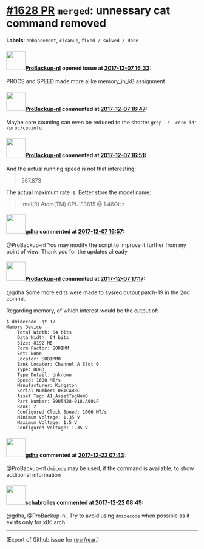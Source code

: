 [\#1628 PR](https://github.com/rear/rear/pull/1628) `merged`: unnessary cat command removed
===========================================================================================

**Labels**: `enhancement`, `cleanup`, `fixed / solved / done`

#### <img src="https://avatars.githubusercontent.com/u/515451?u=4f985fa15d087babc5049c337be90b42b56c8b8b&v=4" width="50">[ProBackup-nl](https://github.com/ProBackup-nl) opened issue at [2017-12-07 16:33](https://github.com/rear/rear/pull/1628):

PROCS and SPEED made more alike memory\_in\_kB assignment

#### <img src="https://avatars.githubusercontent.com/u/515451?u=4f985fa15d087babc5049c337be90b42b56c8b8b&v=4" width="50">[ProBackup-nl](https://github.com/ProBackup-nl) commented at [2017-12-07 16:47](https://github.com/rear/rear/pull/1628#issuecomment-350026158):

Maybe core counting can even be reduced to the shorter
`grep -c 'core id' /proc/cpuinfo`

#### <img src="https://avatars.githubusercontent.com/u/515451?u=4f985fa15d087babc5049c337be90b42b56c8b8b&v=4" width="50">[ProBackup-nl](https://github.com/ProBackup-nl) commented at [2017-12-07 16:51](https://github.com/rear/rear/pull/1628#issuecomment-350027133):

And the actual running speed is not that interesting:

> 567.873

The actual maximum rate is. Better store the model name:

> Intel(R) Atom(TM) CPU E3815 @ 1.46GHz

#### <img src="https://avatars.githubusercontent.com/u/888633?u=cdaeb31efcc0048d3619651aa18dd4b76e636b21&v=4" width="50">[gdha](https://github.com/gdha) commented at [2017-12-07 16:57](https://github.com/rear/rear/pull/1628#issuecomment-350029159):

@ProBackup-nl You may modify the script to improve it further from my
point of view. Thank you for the updates already

#### <img src="https://avatars.githubusercontent.com/u/515451?u=4f985fa15d087babc5049c337be90b42b56c8b8b&v=4" width="50">[ProBackup-nl](https://github.com/ProBackup-nl) commented at [2017-12-07 17:17](https://github.com/rear/rear/pull/1628#issuecomment-350034815):

@gdha Some more edits were made to sysreq output patch-19 in the 2nd
commit.

Regarding memory, of which interest would be the output of:

    $ dmidecode -qt 17
    Memory Device
        Total Width: 64 bits
        Data Width: 64 bits
        Size: 8192 MB
        Form Factor: SODIMM
        Set: None
        Locator: SODIMM0
        Bank Locator: Channel A Slot 0
        Type: DDR3
        Type Detail: Unknown
        Speed: 1600 MT/s
        Manufacturer: Kingston
        Serial Number: 0B1CABBC
        Asset Tag: A1_AssetTagNum0
        Part Number: 99U5428-018.A00LF
        Rank: 2
        Configured Clock Speed: 1066 MT/s
        Minimum Voltage: 1.35 V
        Maximum Voltage: 1.5 V
        Configured Voltage: 1.35 V

#### <img src="https://avatars.githubusercontent.com/u/888633?u=cdaeb31efcc0048d3619651aa18dd4b76e636b21&v=4" width="50">[gdha](https://github.com/gdha) commented at [2017-12-22 07:43](https://github.com/rear/rear/pull/1628#issuecomment-353541694):

@ProBackup-nl `dmicode` may be used, if the command is available, to
show additional information

#### <img src="https://avatars.githubusercontent.com/u/19491077?u=0021b16ab426902cbe676f6831f41607bbe4d441&v=4" width="50">[schabrolles](https://github.com/schabrolles) commented at [2017-12-22 08:49](https://github.com/rear/rear/pull/1628#issuecomment-353551916):

@gdha, @ProBackup-nl, Try to avoid using `dmidecode` when possible as it
exists only for x86 arch.

------------------------------------------------------------------------

\[Export of Github issue for
[rear/rear](https://github.com/rear/rear).\]
